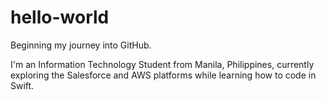 # hello-world
Beginning my journey into GitHub.

I'm an Information Technology Student from Manila, Philippines, currently exploring the Salesforce and AWS platforms while learning how to code in Swift. 
